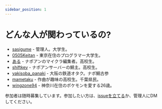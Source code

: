 ```yaml
---
sidebar_position: 1
---
```


# どんな人が関わっているの?

* [sasigume](/docs/people/sasigume) - 管理人。大学生。
* [0505Keitan](/docs/people/0505Keitan) - 東京在住のプログラマー大学生。
* [ある](/docs/people/aru) - ナポアンのマイクラ編集者。高校生。
* [shiftkey](/docs/people/shiftkey) - ナポアンサーバーの鯖主。高校生。
* [yakisoba_panaki](/docs/people/yakisoba_panaki) - 大阪の鉄道オタク。ナポ鯖古参
* [mametaku](/docs/people/mametaku) - 作曲が趣味の高校生。千葉県民。
* [wingzone94](/docs/people/wingzone94) - 神奈川在住のポケモンを愛する26歳。

参加者は随時募集しています。参加したい方は、[issueを立てる](https://github.com/sasigume/napoancom-md/issues)か、管理人にDMしてください。
